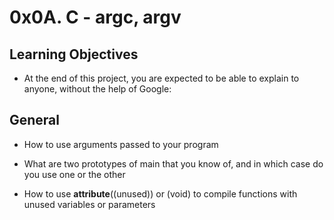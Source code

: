 # 0x0A. C - argc, argv

## Learning Objectives
* At the end of this project, you are expected to be able to explain to anyone, without the help of Google:

## General
* How to use arguments passed to your program

* What are two prototypes of main that you know of, and in which case do you use one or the other

* How to use __attribute__((unused)) or (void) to compile functions with unused variables or parameters
